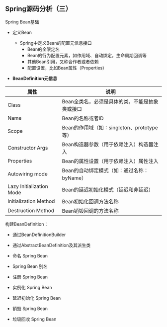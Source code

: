 ## Spring源码分析（三）

Spring Bean基础

- 定义Bean
  - Spring中定义Bean的配置元信息接口
    - Bean的全限定名
    - Bean的行为配置元素，如作用域、自动绑定，生命周期回调等
    - 其他Bean引用，又称合作者或者依赖
    - 配置设置，比如Bean属性（Properties）



- **BeanDefinition元信息**

| 属性                     | 说明                                           |
| ------------------------ | ---------------------------------------------- |
| Class                    | Bean全类名，必须是具体的类，不能是抽象类或接口 |
| Name                     | Bean的名称或者ID                               |
| Scope                    | Bean的作用域（如：singleton、prototype等）     |
| Constructor Args         | Bean构造器参数（用于依赖注入）构造器注入       |
| Properties               | Bean的属性设置（用于依赖注入）属性注入         |
| Autowiring mode          | Bean的自动绑定模式（如：通过名称：byName）     |
| Lazy Initialization Mode | Bean的延迟初始化模式（延迟和非延迟）           |
| Initialization Method    | Bean初始化回调方法名称                         |
| Destruction Method       | Bean销毁回调的方法名称                         |

构建BeanDefinition：

- 通过BeanDefinitionBuilder
- 通过AbstractBeanDefinition及其派生类



- 命名 Spring Bean
- Spring Bean 别名
- 注册 Spring Bean
- 实例化 Spring Bean
- 延迟初始化 Spring Bean
- 销毁 Spring Bean
- 垃圾回收 Spring Bean